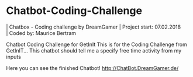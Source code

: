 # Chatbot-Coding-Challenge
|	Chatbox - Coding challenge by DreamGamer
|	Project start: 07.02.2018	
|	Coded by: Maurice Bertram



Chatbot Coding Challenge for GetInIt
This is for the Coding Challenge from GetInIT... This chatbot should  tell me a specify free time activity from my inputs


Here you can see the finished Chatbot!
http://ChatBot.DreamGamer.de/
